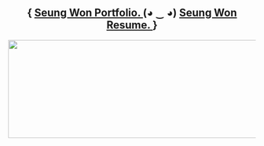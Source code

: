 <aside>
  <p>
    <h1 align="center">
      {
        <a href="https://seungwon-portfolio.netlify.app">Seung Won Portfolio. </a>
        (◕ ‿ ◕)
        <a href="https://read.cv/main">Seung Won Resume. </a>
      }
    </h1>
  </p>
</aside>

<aside>
<p align="center">
<a href="https://github.com/devxb/gitanimals">
  <img
    src="https://render.gitanimals.org/lines/ori0o0p?pet-id=595845716176040776"
    width="1000"
    height="200"
  />
</a>
<p/>
<aside/>
